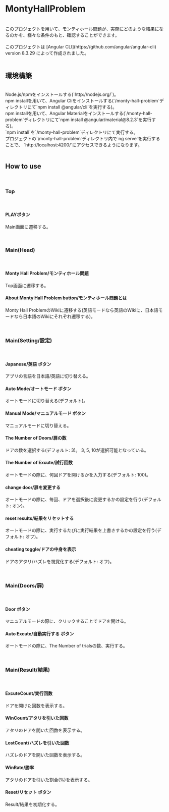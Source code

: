 # MontyHallProblem
<br>
このプロジェクトを用いて、モンティホール問題が、実際にどのような結果になるのかを、様々な条件のもと、確認することができます。
<br>
<br>
このプロジェクトは [Angular CLI](https://github.com/angular/angular-cli) version 8.3.29 によって作成されました。
<br>
<br>

## 環境構築
<br>
Node.js/npmをインストールする(`http://nodejs.org/`)。
<br>
npm installを用いて、Angular Cliをインストールする(`/monty-hall-problem`ディレクトリにて`npm install @angular/cli`を実行する)。
<br>
npm installを用いて、Angular Materialをインストールする(`/monty-hall-problem`ディレクトリにて`npm install @angular/material@8.2.3`を実行する)。
<br>
`npm install`を`/monty-hall-problem`ディレクトリにて実行する。
<br>
プロジェクトの`\monty-hall-problem`ディレクトリ内で`ng serve`を実行することで、 `http://localhost:4200/`にアクセスできるようになります。
<br>

<br>

## How to use
<br>

### Top
<br>

#### PLAYボタン
Main画面に遷移する。
<br>

<br>

### Main(Head)
<br>

#### Monty Hall Problem/モンティホール問題
Top画面に遷移する。
<br>

#### About Monty Hall Problem button/モンティホール問題とは
Monty Hall ProblemのWikiに遷移する(英語モードなら英語のWikiに、日本語モードなら日本語のWikiにそれぞれ遷移する)。
<br>

<br>

### Main(Setting/設定)
<br>

#### Japanese/英語 ボタン
アプリの言語を日本語/英語に切り替える。
<br>

#### Auto Mode/オートモード ボタン
オートモードに切り替える(デフォルト)。
<br>

#### Manual Mode/マニュアルモード ボタン
マニュアルモードに切り替える。
<br>

#### The Number of Doors/扉の数
ドアの数を選択する(デフォルト: 3)。
3, 5, 10が選択可能となっている。
<br>

#### The Number of Excute/試行回数
オートモードの際に、何回ドアを開けるかを入力する(デフォルト: 100)。
<br>

#### change door/扉を変更する
オートモードの際に、毎回、ドアを選択後に変更するかの設定を行う(デフォルト: オン)。
<br>

#### reset results/結果をリセットする
オートモードの際に、実行するたびに実行結果を上書きするかの設定を行う(デフォルト: オフ)。
<br>

#### cheating toggle/ドアの中身を表示
ドアのアタリ/ハズレを視覚化する(デフォルト: オフ)。
<br>

<br>

### Main(Doors/扉)
<br>

#### Door ボタン
マニュアルモードの際に、クリックすることでドアを開ける。
<br>

#### Auto Excute/自動実行する ボタン
オートモードの際に、The Number of trialsの数、実行する。
<br>

<br>

### Main(Result/結果)
<br>

#### ExcuteCount/実行回数
ドアを開けた回数を表示する。
<br>

#### WinCount/アタリを引いた回数
アタリのドアを開いた回数を表示する。
<br>

#### LostCount/ハズレを引いた回数
ハズレのドアを開いた回数を表示する。
<br>

#### WinRate/勝率
アタリのドアを引いた割合(%)を表示する。
<br>
#### Reset/リセット ボタン
Result/結果を初期化する。
